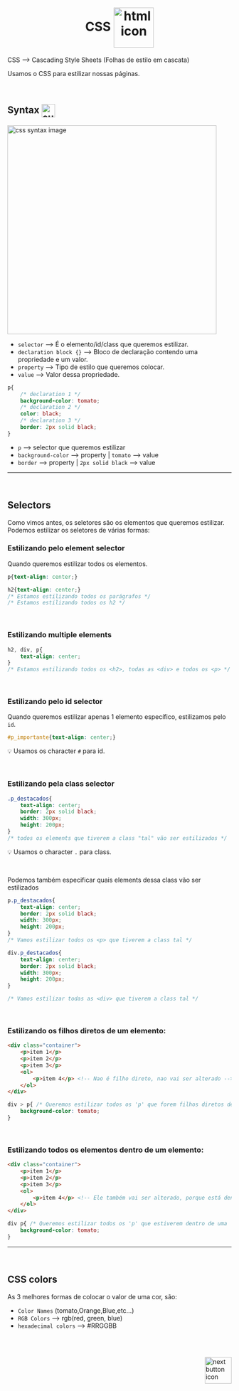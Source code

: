 <!-- title -->
<h1 align="center">
    <span>CSS</span>
    <img src="https://cdn-icons-png.flaticon.com/512/3308/3308160.png" alt="html icon" width="90px" align="center" >
</h1>

CSS --> Cascading Style Sheets (Folhas de estilo em cascata)

Usamos o CSS para estilizar nossas páginas.

<br>

## Syntax <img src="https://cdn-icons-png.flaticon.com/512/1442/1442581.png" alt="curly braces icon" width="30px" align="center">

<img src="https://www.w3schools.com/css/img_selector.gif" alt="css syntax image" width="470px">

<br>

- `selector` --> É o elemento/id/class que queremos estilizar.
- `declaration block {}` --> Bloco de declaração contendo uma propriedade e um valor.
- `property` --> Tipo de estilo que queremos colocar.
- `value` --> Valor dessa propriedade.

```css
p{
    /* declaration 1 */
    background-color: tomato;
    /* declaration 2 */
    color: black;
    /* declaration 3 */
    border: 2px solid black;
}
```

- `p` --> selector que queremos estilizar
- `background-color` --> property | `tomato` --> value
- `border` --> property | `2px solid black` --> value

<hr>
<br>

## Selectors
Como vimos antes, os seletores são os elementos que queremos estilizar. Podemos estilizar os seletores de várias formas:


### Estilizando pelo element selector
Quando queremos estilizar todos os elementos.
```css
p{text-align: center;}

h2{text-align: center;}
/* Estamos estilizando todos os parágrafos */
/* Estamos estilizando todos os h2 */
```
<br>

### Estilizando multiple elements
```css
h2, div, p{
    text-align: center;
}
/* Estamos estilizando todos os <h2>, todas as <div> e todos os <p> */
```

<br>

### Estilizando pelo id selector
Quando queremos estilizar apenas 1 elemento específico, estilizamos pelo `id`.
```css
#p_importante{text-align: center;}
```
💡 Usamos os character `#` para id.

<br>


### Estilizando pela class selector
```css
.p_destacados{
    text-align: center;
    border: 2px solid black;
    width: 300px;
    height: 200px;
}
/* todos os elements que tiverem a class "tal" vão ser estilizados */
```
💡 Usamos o character `.` para class.

<br>

Podemos também especificar quais elements dessa class vão ser estilizados

```css
p.p_destacados{
    text-align: center;
    border: 2px solid black;
    width: 300px;
    height: 200px;
}
/* Vamos estilizar todos os <p> que tiverem a class tal */

div.p_destacados{
    text-align: center;
    border: 2px solid black;
    width: 300px;
    height: 200px;
}

/* Vamos estilizar todas as <div> que tiverem a class tal */
```

<br>

### Estilizando os filhos diretos de um elemento:

```html
<div class="container">
    <p>item 1</p>
    <p>item 2</p>
    <p>item 3</p>
    <ol>
        <p>item 4</p> <!-- Nao é filho direto, nao vai ser alterado -->
    </ol>
</div>
```

```css
div > p{ /* Queremos estilizar todos os 'p' que forem filhos diretos de div */
    background-color: tomato;
}
```

<br>


### Estilizando todos os elementos dentro de um elemento:

```html
<div class="container">
    <p>item 1</p>
    <p>item 2</p>
    <p>item 3</p>
    <ol>
        <p>item 4</p> <!-- Ele também vai ser alterado, porque está dentro da div. Por mais que nao seja filho direto, ele ainda está dentro da div -->
    </ol>
</div>
```

```css
div p{ /* Queremos estilizar todos os 'p' que estiverem dentro de uma 'div' */
    background-color: tomato;
}
```

<hr>
<br>

## CSS colors
As 3 melhores formas de colocar o valor de uma cor, são:

- `Color Names` (tomato,Orange,Blue,etc...)
- `RGB Colors` --> rgb(red, green, blue)
- `hexadecimal colors` --> #RRGGBB

<br>
<br>

<!-- Next page button-->
[<img src="https://cdn-icons-png.flaticon.com/512/5553/5553581.png" alt="next button icon" width="60px" align="right">](../1.box_model/box_model.md)